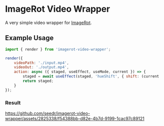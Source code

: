 # ImageRot Video Wrapper

A very simple video wrapper for [ImageRot](https://github.com/sixem/imagerot).

## Example Usage
```js
import { render } from 'imagerot-video-wrapper';

render({
    videoPath: './input.mp4',
    videoOut: './output.mp4',
    action: async ({ staged, useEffect, useMode, current }) => {
        staged = await useEffect(staged, 'hueShift', { shift: (current * 2) % 360 });
        return staged;
    }
});
```

### Result
https://github.com/seedr/imagerot-video-wrapper/assets/2825338/f54388bb-d82e-4b7d-9199-1cac97c89121
